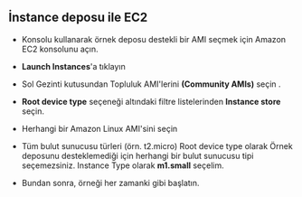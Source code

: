 İnstance deposu ile EC2
--

- Konsolu kullanarak örnek deposu destekli bir AMI seçmek için Amazon EC2 konsolunu açın.

- **Launch Instances**'a tıklayın

- Sol Gezinti kutusundan Topluluk AMI'lerini **(Community AMIs)** seçin .

- **Root device type** seçeneği altındaki filtre listelerinden **Instance store** seçin.

- Herhangi bir Amazon Linux AMI'sini seçin

- Tüm bulut sunucusu türleri (örn. t2.micro) Root device type olarak Örnek deposunu desteklemediği için herhangi bir bulut sunucusu tipi seçemezsiniz. Instance Type olarak **m1.small** seçelim.

- Bundan sonra, örneği her zamanki gibi başlatın.
